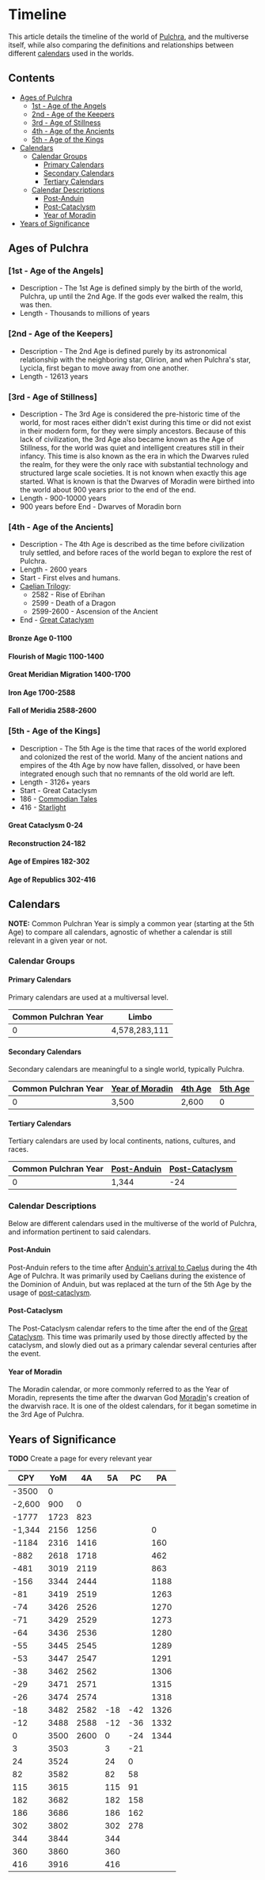 # Timeline

This article details the timeline of the world of [Pulchra](../Locations/Planes/pulchra.md), and the multiverse itself, while also comparing the definitions and relationships between different [calendars](#calendars) used in the worlds.

## Contents

- [Ages of Pulchra](#ages-of-pulchra)
  - [1st - Age of the Angels](#1st---age-of-the-angels)
  - [2nd - Age of the Keepers](#2nd---age-of-the-keepers)
  - [3rd - Age of Stillness](#3rd---age-of-stillness)
  - [4th - Age of the Ancients](#4th---age-of-the-ancients)
  - [5th - Age of the Kings](#5th---age-of-the-kings)
- [Calendars](#description)
  - [Calendar Groups](#calendar-groups)
    - [Primary Calendars](#primary-calendars)
    - [Secondary Calendars](#secondary-calendars)
    - [Tertiary Calendars](#tertiary-calendars)
  - [Calendar Descriptions](#calendar-descriptions)
    - [Post-Anduin](#post-anduin)
    - [Post-Cataclysm](#post-cataclysm)
    - [Year of Moradin](#year-of-moradin)
- [Years of Significance](#years-of-significance)

## Ages of Pulchra

### [1st - Age of the Angels]

- Description - The 1st Age is defined simply by the birth of the world, Pulchra, up until the 2nd Age. If the gods ever walked the realm, this was then.
- Length - Thousands to millions of years

### [2nd - Age of the Keepers]

- Description - The 2nd Age is defined purely by its astronomical relationship with the neighboring star, Olirion, and when Pulchra's star, Lycicla, first began to move away from one another.
- Length - 12613 years

### [3rd - Age of Stillness]

- Description - The 3rd Age is considered the pre-historic time of the world, for most races either didn't exist during this time or did not exist in their modern form, for they were simply ancestors. Because of this lack of civilization, the 3rd Age also became known as the Age of Stillness, for the world was quiet and intelligent creatures still in their infancy. This time is also known as the era in which the Dwarves ruled the realm, for they were the only race with substantial technology and structured large scale societies. It is not known when exactly this age started. What is known is that the Dwarves of Moradin were birthed into the world about 900 years prior to the end of the end.
- Length - 900-10000 years
- 900 years before End - Dwarves of Moradin born

### [4th - Age of the Ancients]

- Description - The 4th Age is described as the time before civilization truly settled, and before races of the world began to explore the rest of Pulchra.
- Length - 2600 years
- Start - First elves and humans.
- [Caelian Trilogy](../Campaigns/caelian_trilogy.md):
  - 2582 - Rise of Ebrihan
  - 2599 - Death of a Dragon
  - 2599-2600 - Ascension of the Ancient
- End - [Great Cataclysm](great_cataclysm.md)

#### Bronze Age 0-1100

#### Flourish of Magic 1100-1400

#### Great Meridian Migration 1400-1700

#### Iron Age 1700-2588

#### Fall of Meridia 2588-2600

### [5th - Age of the Kings]

- Description - The 5th Age is the time that races of the world explored and colonized the rest of the world. Many of the ancient nations and empires of the 4th Age by now have fallen, dissolved, or have been integrated enough such that no remnants of the old world are left.
- Length - 3126+ years
- Start - Great Cataclysm
- 186 - [Commodian Tales](../Campaigns/commodian_tales.md)
- 416 - [Starlight](../Campaigns/starlight.md)

#### Great Cataclysm 0-24

#### Reconstruction 24-182

#### Age of Empires 182-302

#### Age of Republics 302-416

## Calendars

**NOTE:** Common Pulchran Year is simply a common year (starting at the 5th Age) to compare all calendars, agnostic of whether a calendar is still relevant in a given year or not.

### Calendar Groups

#### Primary Calendars

Primary calendars are used at a multiversal level.

| Common Pulchran Year | Limbo |
| - | - |
| 0 | 4,578,283,111 |

#### Secondary Calendars

Secondary calendars are meaningful to a single world, typically Pulchra.

| Common Pulchran Year | [Year of Moradin](#year-of-moradin) | [4th Age](#4th---age-of-the-ancients) | [5th Age](#5th---age-of-the-kings) |
| - | - | - | - |
| 0 | 3,500 | 2,600 | 0 |

#### Tertiary Calendars

Tertiary calendars are used by local continents, nations, cultures, and races.

| Common Pulchran Year | [Post-Anduin](#post-anduin) | [Post-Cataclysm](#post-cataclysm) |
| - | - | - |
| 0 | 1,344 | -24 |

### Calendar Descriptions

Below are different calendars used in the multiverse of the world of Pulchra, and information pertinent to said calendars.

#### Post-Anduin

Post-Anduin refers to the time after [Anduin's arrival to Caelus](../Characters/anduin_the_great.md#arrival-to-caelus) during the 4th Age of Pulchra. It was primarily used by Caelians during the existence of the Dominion of Anduin, but was replaced at the turn of the 5th Age by the usage of [post-cataclysm](#post-cataclysm).

#### Post-Cataclysm

The Post-Cataclysm calendar refers to the time after the end of the [Great Cataclysm](great_cataclysm.md). This time was primarily used by those directly affected by the cataclysm, and slowly died out as a primary calendar several centuries after the event.

#### Year of Moradin

The Moradin calendar, or more commonly referred to as the Year of Moradin, represents the time after the dwarvan God [Moradin](../Factions/Religions/gods.md#the-dwarven-pantheon)'s creation of the dwarvish race. It is one of the oldest calendars, for it began sometime in the 3rd Age of Pulchra.

## Years of Significance

**TODO** Create a page for every relevant year

| CPY | YoM | 4A | 5A | PC | PA |
| - | - | - | - | - | - |
| -3500 | 0 |
| -2,600 | 900 | 0 |
| -1777 | 1723 | 823
| -1,344 | 2156 | 1256 | | | 0 |
| -1184 | 2316 | 1416 | | | 160 |
| -882 | 2618 | 1718 | | | 462 |
| -481 | 3019 | 2119 | | | 863 |
| -156 | 3344 | 2444 | | | 1188 |
| -81 | 3419 | 2519 | | | 1263 |
| -74 | 3426 | 2526 | | | 1270 |
| -71 | 3429 | 2529| | | 1273 |
| -64 | 3436 | 2536 | | | 1280 |
| -55 | 3445 | 2545 | | | 1289 |
| -53 | 3447 | 2547 | | | 1291 |
| -38 | 3462 | 2562 | | | 1306 |
| -29 | 3471 | 2571 | | | 1315 |
| -26 | 3474 | 2574 | | | 1318 |
| -18 | 3482 | 2582 | -18 | -42 | 1326 |
| -12 | 3488 | 2588 | -12 | -36 | 1332 |
| 0 | 3500 | 2600 | 0 | -24 | 1344|
| 3 | 3503  | | 3 | -21 |
| 24 | 3524  | | 24 | 0 |
| 82 | 3582  | | 82 | 58 |
| 115 | 3615  | | 115 | 91 |
| 182 | 3682 | | 182 | 158 |
| 186 | 3686 | | 186 | 162 |
| 302 | 3802 | | 302 | 278 |
| 344 | 3844 | | 344 |
| 360 | 3860 | | 360 |
| 416 | 3916 | | 416 |
